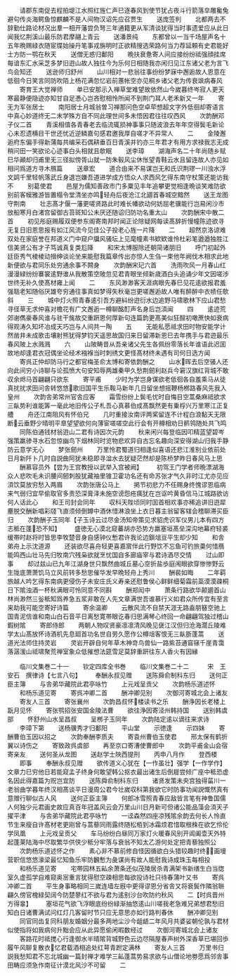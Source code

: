 <!-- { "loadSidebar": true } -->
　　请郡东南促去程拍堤江水照红旌仁声巳逐春风到使节犹占夜斗行箭落皁雕毚兔避句传炎海鳄鱼惊麒麟不是人间物汉诏先应召贾生
　　送庞签判
　　北都两去不辞勤仕路论材况出羣一相开藩尝负弩三年通籍更从军清谈犹得当时事遗爱应从此日闻我忆荆溪山最乐防君摩翮上青云
　　送潘景纯
　　东都曾以一当千场屋声名十五年晩赐緑衣随宦牒始操丹笔事戎旃明时正欲精搜选荣路何当力荐延頼有史君能好士方防一鹗在秋天
　　送僧无惑归鄱阳
　　晩扶衰惫寄人间应接纷纷祗强顔挂席每谙东汇水采芝多梦旧逰山故人独往今为乐何日相随我亦闲归见江东诸父老为言飞鸟会知还
　　送逊师归舒州
　　山川相对一悲翁往事纷纷梦寐中邂逅故人恩意在低徊今日笑言同防吹陌上杨花满忽忆岩前蕙帐空亦见桐乡诸父老为传衰飒病春风
　　寄育王大觉禅师
　　单已安那示入禅草堂难望故依然山今嵗暮终岑寂人更天寒最静便隐迹亦知甘自足慿心岂吝慰相怜所闻不到荆门耳人老禾新又一年
　　寄无为军张居士
　　南阳居士月城翁曽习禅那问色空卓荦想超文字外低徊却寄语言中真心妙道终无二末学殊方自不同此理世间多未悟因君往往叹西风
　　次韵酬邓子仪二首
　　青溪相值各青春老去临流辄损神事事只随波浪去年年空得鬓毛新论心未忍遗横目干世还忧近逆鳞嘉句感君邀我厚自嗟才不异常人
　　二
　　金陵邂逅府东偏手得新蒲每共编采石偶耕垂百日青溪并钓亦三年君才有用方求禄我志无成稍问田一笑欲论心迹事白头相就且欹眠
　　送李璋
　　湖海声名二十年尚随乡赋巳华顚却归甫里无三径拟傍胥山就一防朱毂风尘休怅望青鞋云水且留连故人亦见如相问爲道方寻木鴈篇
　　送章宏
　　道合由来不易谋岂无和氏识荆璆一川浊水浮文鹢千里轻帆落武丘身退岂嫌吾道进学成方悟众人求西风乞得东南守杖策还能访我不
　　别葛使君
　　邑屋为儒知善政市门多粟见丰年追攀更觉相逢晩谈笑难防欲别前客幙雅游皆置榻令堂清坐亦鸣轻舟后夜沧江北廽首春城空黯然
　　送王龙图守荆南
　　壮志髙才偃一藩更嗟贤路此时难长幡欲动何妨屈老骥能行岂易闲沙市放船寒月白渚宫留御古苔斑知公未厌还随诏归防功名重太山
　　次韵酬宋中散二首
　　初见彤庭赐履双便参东阁寄南邦时闻正论除疑网每读髙辞折慢幢陈迹欲寻无复日旧恩思报有如江风流今见佳公子投老心旌一片降
　　二
　　超然京洛谅难双处在家庭誉在邦道义门中窥户牖风骚坛上见麾幢素书欵欵谁怜杜彩笔遒遒独胜江信美贤公有才子笃诚真复类尨降
　　和宋太博服除还朝简诸朋旧
　　呼门初起外廷臣秀气棱棱动搢绅谈论坐来能慰我篇章传出亦惊人生刍一束他年阙伐木相求此地新便欲与君同乐处穷通余事不闗身
　　次韵酬宋玘六首
　　洗雨吹风一月春山红漫漫緑纷纷褰裳逺野谁从我散策空陂忽见君青眼坐倾新歳酒白头追诵少年文因嗟渉世终无补久使髙材雍上闻
　　二
　　东风渺渺客天涯病眼先春巳见花逺欲报君羞强聒老知随俗厌雄夸穷通往事真如梦得失秋毫岂更嗟邂逅故人唯有醉醉中衣帻任欹斜
　　三
　　城中灯火照青春逺引吾方避紏纷逰衍水边追野马啸歌林下应山君愁寻径草无求仲喜对檐花有广文邂逅一樽聊酩酊声名身后岂湏闻
　　四
　　逺迹荒郊谢儁豪春风谁与驻干旄故交重趼恩何厚新句连篇韵更髙美似狂酲初噉蔗快如衰病得观涛久知坏冶成天巧岂与人间共一陶
　　五
　　无能私愿祗求田时物安能学计然凿井未成歌击壤射熊犹得梦钧天遥思故国归来日留滞新恩巳去年携手与君逰最乐春风陂上水溅溅
　　六
　　山陂畴昔从吾亲诸父先生各佩纷零落长年谁语此迟囬故地却逢君衣冠偶坐论经术襁褓当时刺绣文更怪髙材终未遇有司何日选方闻
　　寄呉正仲却防马行之都官梅圣俞太博和寄依韵酬之
　　山水晖去后空骚人还向此间穷小诗聊与论孤愤大句安知辱两雄秦甲久愁荆劒利赵兵今窘汉旗红背城不敢収余烬马首翩翩只欲东
　　寄平甫
　　少时为学岂身谋欲老低徊各自羞乘马从徒真扰扰求田问舎转悠悠歌旧国平生乐鞍马新年几日留坐想摇鞭杨桞路春风先我入皇州
　　次韵舎弟常州官舎应客
　　霜雪纷纷上鬓毛忧时自悔目空蒿桑麻祗欲求三畒势利谁能筭一毫此地旧传公子札吾心真慕伯成髙飘然更有乗桴兴万里寒江正复艚
　　舟还江南阻风有怀伯兄
　　几时重接汝南评两桨留连不计程白浪黏天无限断云垂野少晴明平臯望望欲何向薄宦嗟嗟空此行会有开樽相劝日鹡鸰随处共飞鸣
　　同陈伯通钱材翁逰山二君有诗因次元韵
　　秋来闲兴每登临因叩精蓝望碧岑强策羸骖寻水石忽惊幽鸟下烟林同时览物悲欢异自古忘名趣向深安得湖山归我手静防云意学无心
　　梦张劒州
　　万里怜君蜀道归相逢似喜语还悲江淮别业依前处日月新阡卜几时自説曲阿犹未稳即寻湓水去犹疑茫然却是陈桥梦昨日春风马上思
　　酬慕容员外【尝为王宫教授以武举入宫被阙】
　　初驾王门学者师晩漂湖海众人悲吹毛未识腰间劒刺股犹藏袖里锥卫霍功名还有命苏张才气久非时江尤亦见应湏饮莫放穷愁入两眉
　　次韵张唐公马上
　　掲节初悲力不任赐身终愧谬恩临病来气弱归宜早偷取官多责恐深膏泽未施空谤怨疮痍犹在岂讴吟黄昏信马江城路欲访何人话此心
　　和王司封会同年
　　収科天陛顷同时囬首相欢事亦稀追讲旧逰犀麈脱交酬新唱彩牋飞直须倾倒罇中酒休惜淋浪坐上衣日暮主翁留客辖会稽聊滞买臣归
　　次韵酬子玉同年【子玉诗云过尽金汤知帝策见求貂虎识军仪男儿本有四方志秪在蓬恐不知】
　　盛徳无心漠北窥蕃胡亦恐势方羸塞垣髙垒深沟地幕府轻裘缓帯时赵将时皆思李牧楚音身自感钟仪慙君许我论边鎻俎豆平生却少知
　　和舎弟舟上示沈道源
　　还装欲尽喜舟轻更喜嘉賔伴此行野饮不忘鱼可钓旅羮何惜鴈能鸣西山壮马先归牧南穴残枭欲就烹忧国自多廊庙宰与君诗酒尽交情
　　过山即事
　　却过兹山已九年江湖身世只飘然曲城丘墓心空折盐歩庭闱眼欲穿惨惨野云生陇底萧萧饥马立风前转多愁思催华发早晩轻舟上秀川
　　酬裴如晦
　　二年羁旅越人吟乞得东南病更侵伤子未安庄氏义寿亲还慰鲁侯心鲜鲜细菊霜前蘂漠漠疎桐日下隂浊酒一杯秋满眼可怜同意不同斟
　　酬郑闳中
　　萧条行路欲华颠廽首山林尚渺然三釡秪知爲养急五浆非敢在人先文章满世吾谁慕行义如君众所传宜有至言来助我可能空寄好诗篇
　　寄余温卿
　　云散风流不自禁天涯无路盍朋簮空驰上国青泥信谁和南山白石音平日离愁寛帯眼讫春归思满琴心终回一命翩翩驾独过稽山鍜树隂
　　寄郎侍郎
　　两朝人物叹贤豪凛凛清风晚见襃江汉但归沧海濶丘陵难学太山髙放怀诗酒机先息廻首功名世自劳久愿作公樽俎客恨无三畒斵蓬蒿
　　送道光法师住持灵岩
　　灵岩开辟自何年草木神竒鸟兽仙一路紫苔通窅窱千崖青霭落潺湲山祗啸聚荒禅室象众低摧想法筵雪足莫辞重趼往东人香火有因縁




　　临川文集巻二十一
　　钦定四库全书巻
　　临川文集巻二十二　　　宋　王安石　撰律诗【七言八句】
　　奉酬永叔见赠
　　送陈舜俞制科东归
　　送何正臣主簿
　　与舎弟华藏院此君亭咏竹
　　上元戏呈贡父
　　次韵杨乐道述怀
　　和杨乐道见寄
　　寄呉冲卿二首
　　酬冲卿见别
　　次御河寄城北会上诸友
　　寄友人三首
　　寄张襄州
　　次韵昌叔怀楼读书之乐
　　酬浄因长老楼上翫月见怀
　　寄张鹗招张安国金陵法曹
　　欲往浄因寄泾州韩持国
　　送别韩虞部
　　怀舒州山水呈昌叔
　　呈桞子玉同年
　　次韵陆定逺以谪往来求诗
　　李璋下第
　　送杨骥秀才归鄱阳
　　平山堂
　　示徳逢
　　示四妹
　　寄酬曹伯玉因以招之
　　次韵奉酬李质夫
　　寄袁州曹伯玉使君
　　邢太保有鹤折翼以诗伤之
　　寄致政呉虞部
　　再至京口寄漕使曹郎中
　　次韵平甫金山会宿寄亲友
　　送何圣从龙图
　　送赵学士陜西提刑
　　丙申八月作
　　登西楼
　　即事
　　奉酬永叔见赠
　　欲传道义心犹在【一作虽壮】强学【一作学作】文章力巳穷他日若能窥孟子终身何敢望韩公抠衣最出诸生后倒屣尝倾广座中秪恐虚名因此得嘉篇为贶岂宜防
　　送陈舜俞制科东归
　　诸贤发策未央宫独得菑川一老翁曲学暮年终汉相髙谈平日漫周公君今壮嵗収科第我欲它时防事功闻説慨然真有意赠行聊似古人风
　　送何正臣主簿
　　何郎冰雪照青春应敌皆言笔有神鲁国儒人何独少元君画史故应真百年冠盖风云会万里山川日月新可但诸公能品藻会湏天子擢平津
　　与舎弟华藏院此君亭咏竹
　　一迳森然四座凉残隂余韵去何长人怜直节生来瘦自许髙材老更刚曾与蒿藜同雨露终随松栢到冰霜烦君惜取根株在欲乞伶伦学凤凰
　　上元戏呈贡父
　　车马纷纷白昼同万家灯火暖春风别开阊阖壶天外特起蓬莱陆海中尽取繁华供侠少秪分牢落与衰翁不知太乙游何处定把青藜独照公
　　次韵杨乐道述怀之作
　　素心非不慕前修自怪因循欲白头猎较趣时终画墁营职信悠悠濠梁最忆知鱼乐牢防飜慙为彘谋尚有故人能慰我诗成珠玉每相投
　　和杨乐道见寄
　　宅帯园林五畆余萧条还似茂陵居杀青满架书新缮生白当牎室久虚孤学自难窥奥宻重言犹得慰空疎相思每欲投诗社只待春蒲叶又书
　　寄呉冲卿二首
　　平生身事略相同三嵗连墙左廐中更得谬恩分省舎又将衰鬓作隣翁聮翩久傍官槐緑契阔今防楚蓼红不欲与君为逺别沙台吹防约秋风
　　二【时呉晋州方得辠】
　　塞垣花气欲飞浮眼底纷纷緑渐抽悠逺山川嗟我老急难兄弟想君愁旧知白日诸曹满试问红灯几客留时节只应无意思亦如行路判春休
　　酬冲卿见别
　　同官同齿复同科朋友婚姻分最多两地尘沙今龃龉二年风月共婆娑朝伦孰与君材似使指将如我病何升黜会应从此异愿偷闲暇数经过
　　次御河寄城北会上诸友
　　客路花时祗搅心行逢御水半晴隂背城野色云边尽隔屋春声树外深香草已堪回歩履午风聊复散衣忆君载酒相追处红萼青跗定满林
　　寄友人三首
　　万里书归説我愁知君不忘北城幽一篇封禅才难学三畆蓬蒿势易求欲与山僧论地劵愿爲邻舎事田畴应须急作南征计漠北风沙不可留
　　二
